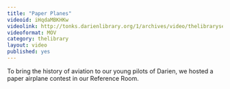 ```yaml
---
title: "Paper Planes"
videoid: iHqdaMBKHKw
videolink: http://tonks.darienlibrary.org/1/archives/video/thelibraryseries/s01e03-tl-paper_airplane_contest.mov
videoformat: MOV
category: thelibrary
layout: video
published: yes
---
```


To bring the history of aviation to our young pilots of Darien, we hosted a paper airplane contest in our Reference Room.